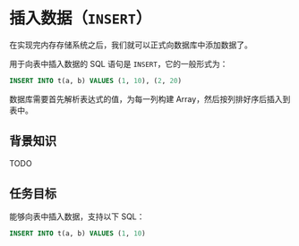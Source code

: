 # 插入数据（`INSERT`）

在实现完内存存储系统之后，我们就可以正式向数据库中添加数据了。

用于向表中插入数据的 SQL 语句是 `INSERT`，它的一般形式为：
```sql
INSERT INTO t(a, b) VALUES (1, 10), (2, 20)
```
数据库需要首先解析表达式的值，为每一列构建 Array，然后按列排好序后插入到表中。

## 背景知识

TODO

## 任务目标

能够向表中插入数据，支持以下 SQL：

```sql
INSERT INTO t(a, b) VALUES (1, 10)
```

